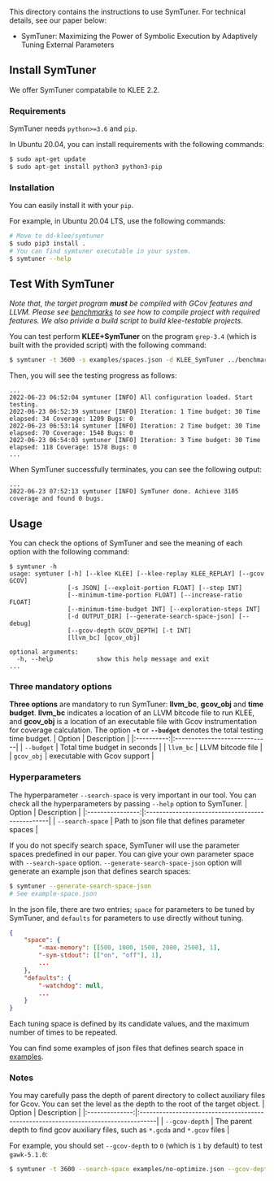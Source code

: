 This directory contains the instructions to use SymTuner.
For technical details, see our paper below:
* SymTuner: Maximizing the Power of Symbolic Execution by Adaptively Tuning External Parameters

## Install SymTuner

We offer SymTuner compatabile to KLEE 2.2.

### Requirements

SymTuner needs `python>=3.6` and `pip`.

In Ubuntu 20.04, you can install requirements with the following commands:
```bash
$ sudo apt-get update
$ sudo apt-get install python3 python3-pip
```

### Installation

You can easily install it with your `pip`.

For example, in Ubuntu 20.04 LTS, use the following commands:
```bash
# Move to dd-klee/symtuner
$ sudo pip3 install .
# You can find symtuner executable in your system.
$ symtuner --help
```

## Test With SymTuner

*Note that, the target program **must** be compiled with GCov features and LLVM.
Please see [benchmarks](../benchmarks) to see how to compile project with required features.
We also privide a build script to build klee-testable projects.*

You can test perform **KLEE+SymTuner** on the program `grep-3.4` (which is built with the provided script) with the following command:
```bash
$ symtuner -t 3600 -s examples/spaces.json -d KLEE_SymTuner ../benchmarks/grep-3.4/obj-llvm/src/grep.bc ../benchmarks/grep-3.4/obj-gcov/src/grep 
```
Then, you will see the testing progress as follows:
```
...
2022-06-23 06:52:04 symtuner [INFO] All configuration loaded. Start testing.
2022-06-23 06:52:39 symtuner [INFO] Iteration: 1 Time budget: 30 Time elapsed: 34 Coverage: 1209 Bugs: 0
2022-06-23 06:53:14 symtuner [INFO] Iteration: 2 Time budget: 30 Time elapsed: 70 Coverage: 1548 Bugs: 0
2022-06-23 06:54:03 symtuner [INFO] Iteration: 3 Time budget: 30 Time elapsed: 118 Coverage: 1578 Bugs: 0
...
```
When SymTuner successfully terminates, you can see the following output:
```
...
2022-06-23 07:52:13 symtuner [INFO] SymTuner done. Achieve 3105 coverage and found 0 bugs.
```

## Usage

You can check the options of SymTuner and see the meaning of each option with the following command:
```
$ symtuner -h
usage: symtuner [-h] [--klee KLEE] [--klee-replay KLEE_REPLAY] [--gcov GCOV]
                [-s JSON] [--exploit-portion FLOAT] [--step INT]
                [--minimum-time-portion FLOAT] [--increase-ratio FLOAT]
                [--minimum-time-budget INT] [--exploration-steps INT]
                [-d OUTPUT_DIR] [--generate-search-space-json] [--debug]
                [--gcov-depth GCOV_DEPTH] [-t INT]
                [llvm_bc] [gcov_obj]

optional arguments:
  -h, --help            show this help message and exit                    
...
```

### Three mandatory options
**Three options** are mandatory to run SymTuner: **llvm_bc**, **gcov_obj** and **time budget**. 
**llvm_bc** indicates a location of an LLVM bitcode file to run KLEE, and **gcov_obj** is a location of an executable file with Gcov instrumentation for coverage calculation.
The option **`-t`** or **`--budget`** denotes the total testing time budget. 
| Option     | Description                  |
|:----------:|:-----------------------------|
| `--budget` | Total time budget in seconds |
| `llvm_bc`  | LLVM bitcode file            |
| `gcov_obj` | executable with Gcov support |


### Hyperparameters
The hyperparameter `--search-space` is very important in our tool. You can check all the hyperparameters by passing `--help` option to SymTuner.
| Option           | Description                                     |
|:----------------:|:------------------------------------------------|
| `--search-space` | Path to json file that defines parameter spaces |

If you do not specify search space, SymTuner will use the parameter spaces predefined in our paper.
You can give your own parameter space with `--search-space` option.
`--generate-search-space-json` option will generate an example json that defines search spaces:
```bash
$ symtuner --generate-search-space-json
# See example-space.json
```

In the json file, there are two entries;
`space` for parameters to be tuned by SymTuner, and `defaults` for parameters to use directly without tuning.
```json
{
    "space": {
        "-max-memory": [[500, 1000, 1500, 2000, 2500], 1],
        "-sym-stdout": [["on", "off"], 1],
        ...
    },
    "defaults": {
        "-watchdog": null,
        ...
    }
}
```
Each tuning space is defined by its candidate values, and the maximum number of times to be repeated.

You can find some examples of json files that defines search space in [examples](./examples).

### Notes
You may carefully pass the depth of parent directory to collect auxiliary files for Gcov.
You can set the level as the depth to the root of the target object.
| Option         | Description                                                                        |
|:--------------:|:-----------------------------------------------------------------------------------|
| `--gcov-depth` | The parent depth to find gcov auxiliary files, such as `*.gcda` and `*.gcov` files |

For example, you should set `--gcov-depth` to `0` (which is `1` by default) to test `gawk-5.1.0`:
```bash
$ symtuner -t 3600 --search-space examples/no-optimize.json --gcov-depth 0 ../benchmarks/gawk-5.1.0/obj-llvm/gawk.bc ../benchmarks/gawk-5.1.0/obj-gcov/gawk
```
